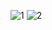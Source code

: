 ![1](https://github.com/user-attachments/assets/8eb59d42-388e-43eb-8a5d-0775f62eca96)
![2](https://github.com/user-attachments/assets/a4e76ed1-b8b7-4d13-b54e-afd594035336)

